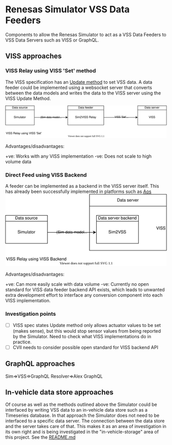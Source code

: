 # Renesas Simulator VSS Data Feeders

Components to allow the Renesas Simulator to act as a VSS Data Feeders to VSS Data Servers such as VISS or GraphQL.

## VISS approaches

### VISS Relay using VISS 'Set' method
The VISS specification has an [Update method](https://w3c.github.io/automotive/spec/VISSv2_Core.html#update) to set VSS data. A data feeder could be implemented using a websocket server that converts between the data models and writes the data to the VISS server using the VISS Update Method.

![VISS Set Method](doc/r-sim2viss-feeder-viss-set.drawio.svg)

Advantages/disadvantages:

+ve: Works with any VISS implementation
-ve: Does not scale to high volume data

### Direct Feed using VISS Backend
A feeder can be implemented as a backend in the VISS server itself. This has already been successfully implemented in platforms such as [Aos](https://aoscloud.io/) 
![VISS Backend](doc/r-sim2viss-feeder-viss-backend.drawio.svg)


Advantages/disadvantages:

+ve: Can more easily scale with data volume
-ve: Currently no open standard for VISS data feeder backend API exists, which leads to unwanted extra development effort to interface any conversion component into each VISS implementation.


### Investigation points
- [ ] VISS spec states Update method only allows actuator values to be set (makes sense), but this would stop sensor values from being reported by the Simulator. Need to check what VISS implementations do in practice.
- [ ] CVII needs to consider possible open standard for VISS backend API

## GraphQL approaches
<fixme expand> Sim=>VSS=>GraphQL Resolver=>Alex GraphQL

## In-vehicle data store approaches
Of course as well as the methods outlined above the Simulator could be interfaced by writing VSS data to an in-vehicle data store such as a Timeseries database. In that approach the Simulator does not need to be interfaced to a specific data server. The connection between the data store and the server takes care of that. This makes it as an area of investigation in its own right and is being investigated in the "in-vehicle-storage" area of this project. See the [README.md](../in-vehicle-storage/README.md)